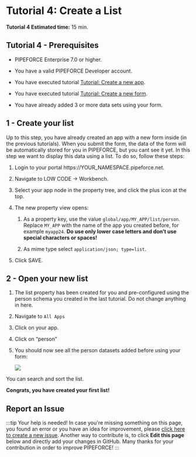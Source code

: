 # Tutorial 4: Create a List

**Tutorial 4 Estimated time:** 15 min.

## Tutorial 4 - Prerequisites

*   PIPEFORCE Enterprise 7.0 or higher.
    
*   You have a valid PIPEFORCE Developer account.
    
*   You have executed tutorial [Tutorial: Create a new app](../tutorials/create-app).
    
*   You have executed tutorial [Tutorial: Create a new form](../tutorials/create-form).
    
*   You have already added 3 or more data sets using your form.
    

## 1 - Create your list

Up to this step, you have already created an app with a new form inside (in the previous tutorials). When you submit the form, the data of the form will be automatically stored for you in PIPEFORCE, but you cant see it yet. In this step we want to display this data using a list. To do so, follow these steps:

1.  Login to your portal https://YOUR\_NAMESPACE.pipeforce.net.
    
2.  Navigate to LOW CODE → Workbench.
    
3.  Select your app node in the property tree, and click the plus icon at the top.
    
4.  The new property view opens:
    
    1.  As a property key, use the value `global/app/MY_APP/list/person`. Replace `MY_APP` with the name of the app you created before, for example `myapp24`. **Do use only lower case letters and don’t use special characters or spaces!**
        
    2.  As mime type select `application/json; type=list`.
        
5.  Click SAVE.
    

## 2 - Open your new list

1.  The list property has been created for you and pre-configured using the person schema you created in the last tutorial. Do not change anything in here.
    
2.  Navigate to `All Apps`
    
3.  Click on your app.
    
4.  Click on “person”
    
5.  You should now see all the person datasets added before using your form:  
    
    ![](../img/grafik-20210720-142349.png)

You can search and sort the list.

**Congrats, you have created your first list!**

## Report an Issue
:::tip Your help is needed!
In case you're missing something on this page, you found an error or you have an idea for improvement, please [click here to create a new issue](https://github.com/pipeforce/pipeforce.github.io/issues). Another way to contribute is, to click **Edit this page** below and directly add your changes in GitHub. Many thanks for your contribution in order to improve PIPEFORCE!
:::
